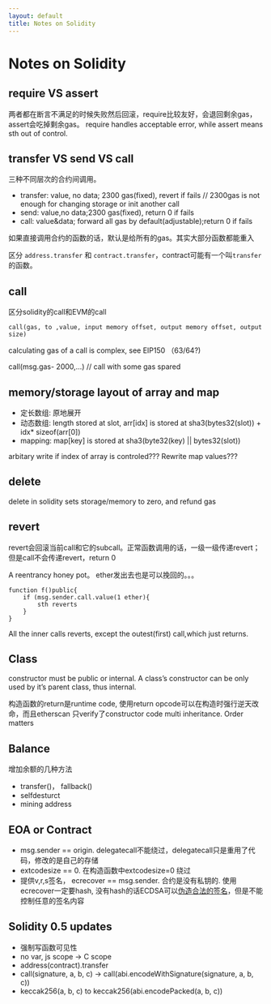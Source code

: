```yaml
---
layout: default
title: Notes on Solidity
---
```

# Notes on Solidity
## require VS assert

两者都在断言不满足的时候失败然后回滚，require比较友好，会退回剩余gas， assert会吃掉剩余gas。
require handles acceptable error, while assert means sth out of control.

## transfer VS send VS call
三种不同层次的合约间调用。

* transfer: value, no data; 2300 gas(fixed), revert if fails // 2300gas is not enough for changing storage or init another call
* send: value,no data;2300 gas(fixed), return 0 if fails
* call: value&data; forward all gas by default(adjustable);return 0 if fails

如果直接调用合约的函数的话，默认是给所有的gas。其实大部分函数都能重入

区分 `address.transfer` 和 `contract.transfer`，contract可能有一个叫`transfer`的函数。

## call
区分solidity的call和EVM的call
```
call(gas, to ,value, input memory offset, output memory offset, output size)
```
calculating gas of a call is complex, see EIP150 （63/64?)

call(msg.gas- 2000,…) // call with some gas spared

## memory/storage layout of array and map

* 定长数组: 原地展开
* 动态数组: length stored at slot, arr[idx] is stored at sha3(bytes32(slot)) + idx* sizeof(arr[0])
* mapping: map[key] is stored at sha3(byte32(key) || bytes32(slot))

arbitary write if index of array is controled??? Rewrite map values???
## delete
delete in solidity sets storage/memory to zero, and refund gas

## revert

revert会回滚当前call和它的subcall。正常函数调用的话，一级一级传递revert；但是call不会传递revert，return 0

A reentrancy honey pot。 ether发出去也是可以挽回的。。。
```solidity
function f()public{
    if (msg.sender.call.value(1 ether){
        sth reverts
    }
}
```

All the inner calls reverts, except the outest(first) call,which just returns.

## Class
constructor must be public or internal. A class’s constructor can be only used by it’s parent class, thus internal.

构造函数的return是runtime code, 使用return opcode可以在构造时强行逆天改命，而且etherscan 只verify了constructor code
multi inheritance. Order matters

## Balance
增加余额的几种方法

* transfer()， fallback()
* selfdesturct
* mining address

## EOA or Contract

* msg.sender == origin. delegatecall不能绕过，delegatecall只是重用了代码，修改的是自己的存储
* extcodesize == 0. 在构造函数中extcodesize=0 绕过
* 提供v,r,s签名， ecrecover == msg.sender. 合约是没有私钥的. 使用ecrecover一定要hash, 没有hash的话ECDSA可以[伪造合法的签名](http://www.metzdowd.com/pipermail/cryptography/2017-March/031755.html)，但是不能控制任意的签名内容

## Solidity 0.5 updates

* 强制写函数可见性
* no var, js scope -> C scope
* address(contract).transfer
* call(signature, a, b, c) -> call(abi.encodeWithSignature(signature, a, b, c))
* keccak256(a, b, c) to keccak256(abi.encodePacked(a, b, c))
